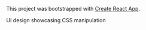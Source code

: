 This project was bootstrapped with [Create React App](https://github.com/facebook/create-react-app).

UI design showcasing CSS manipulation
